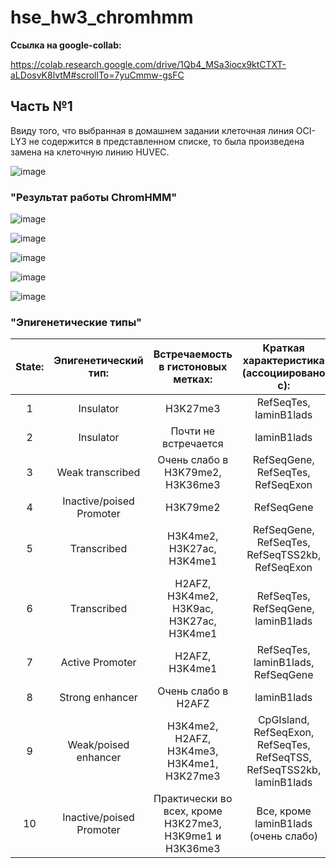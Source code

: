 # hse_hw3_chromhmm

__Ссылка на google-collab:__

https://colab.research.google.com/drive/1Qb4_MSa3iocx9ktCTXT-aLDosvK8lvtM#scrollTo=7yuCmmw-gsFC

## Часть №1

Ввиду того, что выбранная в домашнем задании клеточная линия OCI-LY3 не содержится в представленном списке, то была произведена замена на клеточную линию HUVEC.

![image](https://user-images.githubusercontent.com/71905847/160262657-7530c261-5b86-45d7-b9c2-889178b686b8.png)

### __"Результат работы ChromHMM"__

![image](https://user-images.githubusercontent.com/71905847/160262709-d4e6f130-1302-4474-9daa-e7cbd0a2512f.png)

![image](https://user-images.githubusercontent.com/71905847/160262715-467a11f0-337e-44c5-a227-cf09e1233f9d.png)

![image](https://user-images.githubusercontent.com/71905847/160262723-9dd14d3a-9689-4416-a21d-374722abf85f.png)

![image](https://user-images.githubusercontent.com/71905847/160262728-a15d8ffe-d32e-4fed-a7f9-226b120104ea.png)

![image](https://user-images.githubusercontent.com/71905847/160262735-0ceb5c78-a237-40ce-924a-905704cc52da.png)

### __"Эпигенетические типы"__

| State: | Эпигенетический тип: | Встречаемость в гистоновых метках: | Краткая характеристика (ассоциировано с): | Полученное изображение: |
| :---: | :---: | :---: | :---: | :---: |
| 1 | Insulator | H3K27me3 | RefSeqTes, laminB1lads | ![image](https://user-images.githubusercontent.com/71905847/160287879-7e33edf6-dfba-47d2-89ab-40072f37e0a8.png) |
| 2 | Insulator | Почти не встречается | laminB1lads | ![image](https://user-images.githubusercontent.com/71905847/160288633-1c714918-ccc0-4212-942e-60ddf5c0f6fa.png) |
| 3 | Weak transcribed | Очень слабо в H3K79me2, H3K36me3 | RefSeqGene, RefSeqTes, RefSeqExon | ![image](https://user-images.githubusercontent.com/71905847/160288993-f7cb82a3-5b0c-4e33-9726-0e24b258b1ab.png) |
| 4 | Inactive/poised Promoter | H3K79me2 | RefSeqGene | ![image](https://user-images.githubusercontent.com/71905847/160289289-1c0409a3-213a-4129-8187-f2b3dd9706ae.png)|
| 5 | Transcribed | H3K4me2, H3K27ac, H3K4me1 | RefSeqGene, RefSeqTes, RefSeqTSS2kb, RefSeqExon | ![image](https://user-images.githubusercontent.com/71905847/160289393-29521724-7c57-4daf-9f37-5a2e6fb371f0.png) |
| 6 | Transcribed | H2AFZ, H3K4me2, H3K9ac, H3K27ac, H3K4me1 | RefSeqTes, RefSeqGene, laminB1lads | ![image](https://user-images.githubusercontent.com/71905847/160289958-6b22949a-0111-4a86-8110-29f476cbd6b3.png)|
| 7 | Active Promoter | H2AFZ, H3K4me1 | RefSeqTes, laminB1lads, RefSeqGene | ![image](https://user-images.githubusercontent.com/71905847/160290044-a85cd54f-b926-4917-8045-e9a9fa5b6390.png) |
| 8 | Strong enhancer | Очень слабо в H2AFZ | laminB1lads | ![image](https://user-images.githubusercontent.com/71905847/160290189-b90a5764-b97a-43ee-8145-e77125a3ea1d.png) |
| 9 | Weak/poised enhancer | H3K4me2, H2AFZ, H3K4me3, H3K4me1, H3K27me3 | CpGIsland, RefSeqExon, RefSeqTes, RefSeqTSS, RefSeqTSS2kb, laminB1lads | ![image](https://user-images.githubusercontent.com/71905847/160290331-2fa38ac9-69e2-440c-a766-7e3cb73b86c7.png) |
| 10 | Inactive/poised Promoter | Практически во всех, кроме H3K27me3, H3K9me1 и H3K36me3 | Все, кроме laminB1lads (очень слабо) | ![image](https://user-images.githubusercontent.com/71905847/160290544-ac26b257-0cf7-484a-bdff-a943775d670f.png) |
